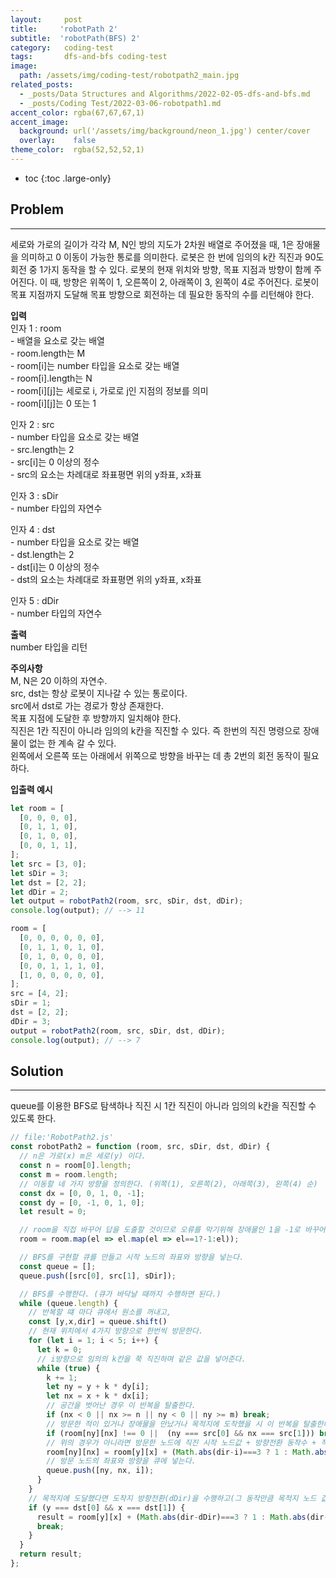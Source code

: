 ```yaml
---
layout:     post
title:     'robotPath 2'
subtitle:  'robotPath(BFS) 2'
category:   coding-test
tags:       dfs-and-bfs coding-test
image: 
  path: /assets/img/coding-test/robotpath2_main.jpg
related_posts: 
  - _posts/Data Structures and Algorithms/2022-02-05-dfs-and-bfs.md
  - _posts/Coding Test/2022-03-06-robotpath1.md
accent_color: rgba(67,67,67,1)
accent_image:
  background: url('/assets/img/background/neon_1.jpg') center/cover
  overlay:    false
theme_color:  rgba(52,52,52,1)
---
```


* toc
{:toc .large-only}

## Problem
---

세로와 가로의 길이가 각각 M, N인 방의 지도가 2차원 배열로 주어졌을 때, 1은 장애물을 의미하고 0 이동이 가능한 통로를 의미한다. 로봇은 한 번에 임의의 k칸 직진과 90도 회전 중 1가지 동작을 할 수 있다. 로봇의 현재 위치와 방향, 목표 지점과 방향이 함께 주어진다. 이 때, 방향은 위쪽이 1, 오른쪽이 2, 아래쪽이 3, 왼쪽이 4로 주어진다. 로봇이 목표 지점까지 도달해 목표 방향으로 회전하는 데 필요한 동작의 수를 리턴해야 한다.


**입력** <br/>
인자 1 : room <br/>
\- 배열을 요소로 갖는 배열 <br/>
\- room.length는 M <br/>
\- room[i]는 number 타입을 요소로 갖는 배열 <br/>
\- room[i].length는 N <br/>
\- room[i][j]는 세로로 i, 가로로 j인 지점의 정보를 의미 <br/>
\- room[i][j]는 0 또는 1 <br/>

인자 2 : src <br/>
\- number 타입을 요소로 갖는 배열 <br/>
\- src.length는 2 <br/>
\- src[i]는 0 이상의 정수 <br/>
\- src의 요소는 차례대로 좌표평면 위의 y좌표, x좌표 <br/>

인자 3 : sDir <br/>
\- number 타입의 자연수 <br/>

인자 4 : dst <br/>
\- number 타입을 요소로 갖는 배열 <br/>
\- dst.length는 2 <br/>
\- dst[i]는 0 이상의 정수 <br/>
\- dst의 요소는 차례대로 좌표평면 위의 y좌표, x좌표 <br/>

인자 5 : dDir <br/>
\- number 타입의 자연수 <br/>

**출력** <br/>
number 타입을 리턴

**주의사항** <br/>
M, N은 20 이하의 자연수. <br/>
src, dst는 항상 로봇이 지나갈 수 있는 통로이다. <br/>
src에서 dst로 가는 경로가 항상 존재한다. <br/>
목표 지점에 도달한 후 방향까지 일치해야 한다. <br/>
직진은 1칸 직진이 아니라 임의의 k칸을 직진할 수 있다. 즉 한번의 직진 명령으로 장애물이 없는 한 계속 갈 수 있다. <br/>
왼쪽에서 오른쪽 또는 아래에서 위쪽으로 방향을 바꾸는 데 총 2번의 회전 동작이 필요하다.<br/>

**입출력 예시**
~~~js
let room = [
  [0, 0, 0, 0],
  [0, 1, 1, 0],
  [0, 1, 0, 0],
  [0, 0, 1, 1],
];
let src = [3, 0];
let sDir = 3;
let dst = [2, 2];
let dDir = 2;
let output = robotPath2(room, src, sDir, dst, dDir);
console.log(output); // --> 11

room = [
  [0, 0, 0, 0, 0, 0],
  [0, 1, 1, 0, 1, 0],
  [0, 1, 0, 0, 0, 0],
  [0, 0, 1, 1, 1, 0],
  [1, 0, 0, 0, 0, 0],
];
src = [4, 2];
sDir = 1;
dst = [2, 2];
dDir = 3;
output = robotPath2(room, src, sDir, dst, dDir);
console.log(output); // --> 7
~~~

## Solution
---

queue를 이용한 BFS로 탐색하나 직진 시 1칸 직진이 아니라 임의의 k칸을 직진할 수 있도록 한다. 

~~~js
// file:'RobotPath2.js'
const robotPath2 = function (room, src, sDir, dst, dDir) {
  // n은 가로(x) m은 세로(y) 이다. 
  const n = room[0].length;
  const m = room.length;
  // 이동할 네 가지 방향을 정의한다. (위쪽(1), 오른쪽(2), 아래쪽(3), 왼쪽(4) 순)
  const dx = [0, 0, 1, 0, -1];
  const dy = [0, -1, 0, 1, 0];
  let result = 0;

  // room을 직접 바꾸어 답을 도출할 것이므로 오류를 막기위해 장애물인 1을 -1로 바꾸어 준다.
  room = room.map(el => el.map(el => el==1?-1:el));

  // BFS를 구현할 큐를 만들고 시작 노드의 좌표와 방향을 넣는다.
  const queue = [];
  queue.push([src[0], src[1], sDir]);

  // BFS를 수행한다. (큐가 바닥날 때까지 수행하면 된다.)
  while (queue.length) {
    // 반복할 떄 마다 큐에서 원소를 꺼내고,
    const [y,x,dir] = queue.shift()
    // 현재 위치에서 4가지 방향으로 한번씩 방문한다. 
    for (let i = 1; i < 5; i++) {
      let k = 0;
      // i방향으로 임의의 k칸을 쭉 직진하며 같은 값을 넣어준다.
      while (true) {
        k += 1;
        let ny = y + k * dy[i];
        let nx = x + k * dx[i];
        // 공간을 벗어난 경우 이 반복을 탈출한다.
        if (nx < 0 || nx >= n || ny < 0 || ny >= m) break;
        // 방문한 적이 있거나 장애물을 만났거나 목적지에 도착했을 시 이 반복을 탈출한다.
        if (room[ny][nx] !== 0 ||  (ny === src[0] && nx === src[1])) break;
        // 위의 경우가 아니라면 방문한 노드에 직진 시작 노드값 + 방향전환 동작수 + 직진동작수(1)를 할당한다.
        room[ny][nx] = room[y][x] + (Math.abs(dir-i)===3 ? 1 : Math.abs(dir-i)) + 1;
        // 방문 노드의 좌표와 방향을 큐에 넣는다.
        queue.push([ny, nx, i]);
      }
    }
    // 목적지에 도달했다면 도착지 방향전환(dDir)을 수행하고(그 동작만큼 목적지 노드 값에 더해준다) 탐색을 멈춘다. 
    if (y === dst[0] && x === dst[1]) {
      result = room[y][x] + (Math.abs(dir-dDir)===3 ? 1 : Math.abs(dir-dDir))
      break;
    }
  }
  return result;
}; 
~~~